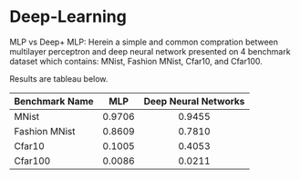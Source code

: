 # Deep-Learning

MLP vs Deep+ MLP: Herein a simple and common compration between multilayer perceptron and deep neural network presented on 4 benchmark dataset which contains: MNist, Fashion MNist, Cfar10, and Cfar100.

Results are tableau below.

| Benchmark Name | MLP| Deep Neural Networks |
| :---         |     :---:      |          :---: |
| MNist  | 0.9706     | 0.9455    |
|Fashion MNist     | 0.8609       | 0.7810    |
|Cfar10     | 0.1005       | 0.4053      |
|Cfar100     | 0.0086       | 0.0211      |
